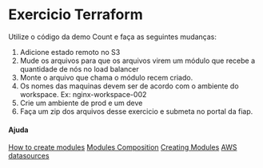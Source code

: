 # Exercicio Terraform

Utilize o código da demo Count e faça as seguintes mudanças:

1. Adicione estado remoto no S3
2. Mude os arquivos para que os arquivos virem um módulo que recebe a quantidade de nós no load balancer
3. Monte o arquivo que chama o módulo recem criado.
4. Os nomes das maquinas devem ser de acordo com o ambiente do workspace. Ex: nginx-workspace-002
5. Crie um ambiente de prod e um deve
6. Faça um zip dos arquivos desse exercicio e submeta no portal da fiap.


#### Ajuda
[How to create modules]([https://link](https://blog.gruntwork.io/how-to-create-reusable-infrastructure-with-terraform-modules-25526d65f73d))
[Modules Composition]([https://link](https://www.terraform.io/docs/modules/composition.html))
[Creating Modules](https://www.terraform.io/docs/modules/index.html)
[AWS datasources](https://www.terraform.io/docs/providers/aws/d/instances.html)